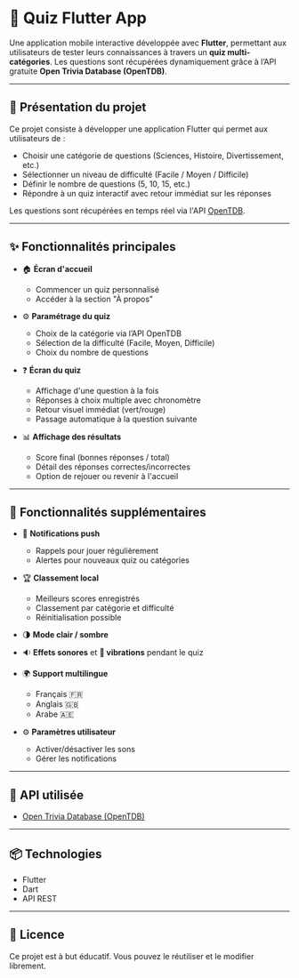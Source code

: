 # 📱 Quiz Flutter App

Une application mobile interactive développée avec **Flutter**, permettant aux utilisateurs de tester leurs connaissances à travers un **quiz multi-catégories**. Les questions sont récupérées dynamiquement grâce à l’API gratuite **Open Trivia Database (OpenTDB)**.

---

## 🚀 Présentation du projet

Ce projet consiste à développer une application Flutter qui permet aux utilisateurs de :
- Choisir une catégorie de questions (Sciences, Histoire, Divertissement, etc.)
- Sélectionner un niveau de difficulté (Facile / Moyen / Difficile)
- Définir le nombre de questions (5, 10, 15, etc.)
- Répondre à un quiz interactif avec retour immédiat sur les réponses

Les questions sont récupérées en temps réel via l'API [OpenTDB](https://opentdb.com/api_config.php).

---

## ✨ Fonctionnalités principales

- 🏠 **Écran d'accueil**
  - Commencer un quiz personnalisé
  - Accéder à la section "À propos"

- ⚙️ **Paramétrage du quiz**
  - Choix de la catégorie via l’API OpenTDB
  - Sélection de la difficulté (Facile, Moyen, Difficile)
  - Choix du nombre de questions

- ❓ **Écran du quiz**
  - Affichage d'une question à la fois
  - Réponses à choix multiple avec chronomètre
  - Retour visuel immédiat (vert/rouge)
  - Passage automatique à la question suivante

- 📊 **Affichage des résultats**
  - Score final (bonnes réponses / total)
  - Détail des réponses correctes/incorrectes
  - Option de rejouer ou revenir à l'accueil

---

## 🧩 Fonctionnalités supplémentaires

- 🔔 **Notifications push**
  - Rappels pour jouer régulièrement
  - Alertes pour nouveaux quiz ou catégories

- 🏆 **Classement local**
  - Meilleurs scores enregistrés
  - Classement par catégorie et difficulté
  - Réinitialisation possible

- 🌗 **Mode clair / sombre**

- 🔉 **Effets sonores** et **📳 vibrations** pendant le quiz

- 🌍 **Support multilingue**
  - Français 🇫🇷
  - Anglais 🇬🇧
  - Arabe 🇦🇪

- ⚙️ **Paramètres utilisateur**
  - Activer/désactiver les sons
  - Gérer les notifications

---

## 🔗 API utilisée

- [Open Trivia Database (OpenTDB)](https://opentdb.com/api_config.php)

---

## 📦 Technologies

- Flutter
- Dart
- API REST

---

## 📄 Licence

Ce projet est à but éducatif. Vous pouvez le réutiliser et le modifier librement.

